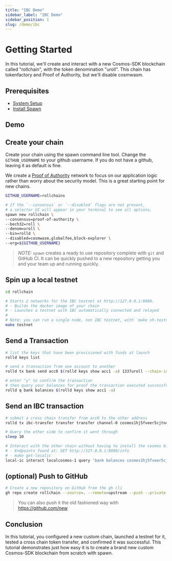 ```yaml
---
title: "IBC Demo"
sidebar_label: "IBC Demo"
sidebar_position: 1
slug: /demo/ibc
---
```


# Getting Started

In this tutorial, we'll create and interact with a new Cosmos-SDK blockchain called "rollchain", with the token denomination "uroll". This chain has tokenfactory and Proof of Authority, but we'll disable cosmwasm.

## Prerequisites
- [System Setup](../01-setup/01-system-setup.md)
- [Install Spawn](../01-setup/02-install-spawn.md)

## Demo

## Create your chain

Create your chain using the spawn command line tool. Change the `GITHUB_USERNAME` to your github username.
If you do not have a github, leaving it as default is fine.

We create a [Proof of Authority](https://en.wikipedia.org/wiki/Proof_of_authority) network to focus on our application logic rather than worry about the security model. This is a great starting point for new chains.

```bash
GITHUB_USERNAME=rollchains

# If the `--consensus` or `--disabled` flags are not present,
# a selector UI will appear in your terminal to see all options.
spawn new rollchain \
--consensus=proof-of-authority \
--bech32=roll \
--denom=uroll \
--bin=rolld \
--disabled=cosmwasm,globalfee,block-explorer \
--org=${GITHUB_USERNAME}
```

> *NOTE:* `spawn` creates a ready to use repository complete with `git` and GitHub CI. It can be quickly pushed to a new repository getting you and your team up and running quickly.

## Spin up a local testnet

```bash
cd rollchain

# Starts 2 networks for the IBC testnet at http://127.0.0.1:8080.
# - Builds the docker image of your chain
# - Launches a testnet with IBC automatically connected and relayed
#
# Note: you can run a single node, non IBC testnet, with `make sh-testnet`.
make testnet
```

## Send a Transaction

```bash
# list the keys that have been provisioned with funds at launch
rolld keys list

# send a transaction from one account to another
rolld tx bank send acc0 $(rolld keys show acc1 -a) 1337uroll --chain-id=localchain-1

# enter "y" to confirm the transaction
# then query your balances for proof the transaction executed successfully
rolld q bank balances $(rolld keys show acc1 -a)
```

## Send an IBC transaction

```bash
# submit a cross chain transfer from acc0 to the other address
rolld tx ibc-transfer transfer transfer channel-0 cosmos1hj5fveer5cjtn4wd6wstzugjfdxzl0xpxvjjvr 7uroll --from=acc0 --chain-id=localchain-1 --yes

# Query the other side to confirm it went through
sleep 10

# Interact with the other chain without having to install the cosmos binary
# - Endpoints found at: GET http://127.0.0.1:8080/info
# - make get-localic
local-ic interact localcosmos-1 query 'bank balances cosmos1hj5fveer5cjtn4wd6wstzugjfdxzl0xpxvjjvr'
```

## (optional) Push to GitHub

```bash
# Create a new repository on GitHub from the gh cli
gh repo create rollchain --source=. --remote=upstream --push --private
```

> You can also push it the old fashioned way with https://github.com/new

## Conclusion

In this tutorial, you configured a new custom chain, launched a testnet for it, tested a cross chain token transfer, and confirmed it was successful. This tutorial demonstrates just how easy it is to create a brand new custom Cosmos-SDK blockchain from scratch with spawn.
